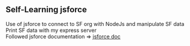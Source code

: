 ## Self-Learning jsforce

Use of jsforce to connect to SF org with NodeJs and manipulate SF data
<br>
Print SF data with my express server
<br>
Followed jsforce documentation => [jsforce doc](https://jsforce.github.io/)
